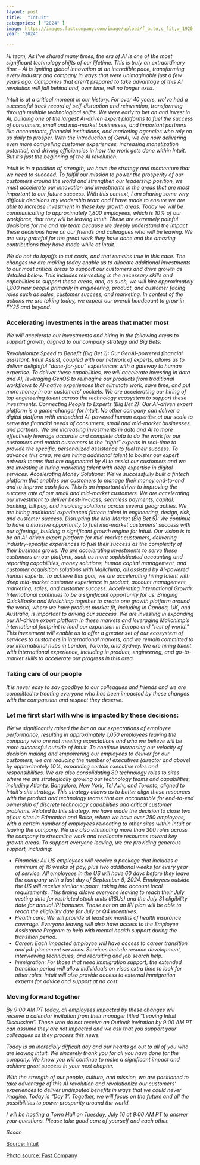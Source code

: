 ```yaml
---
layout: post
title:  "Intuit"
categories: [ "2024" ]
image: https://images.fastcompany.com/image/upload/f_auto,c_fit,w_1920,q_auto/wp-cms-2/2024/07/p-2-91153816-intuit-to-lay-off-1800-employees-underperformers.webp
year: "2024"

---
```


*Hi team, As I’ve shared many times, the era of AI is one of the most significant technology shifts of our lifetime. This is truly an extraordinary time – AI is igniting global innovation at an incredible pace, transforming every industry and company in ways that were unimaginable just a few years ago. Companies that aren’t prepared to take advantage of this AI revolution will fall behind and, over time, will no longer exist.* 

*Intuit is at a critical moment in our history. For over 40 years, we’ve had a successful track record of self-disruption and reinvention, transforming through multiple technological shifts. We were early to bet on and invest in AI, building one of the largest AI-driven expert platforms to fuel the success of consumers, small and mid-market businesses, and important partners like accountants, financial institutions, and marketing agencies who rely on us daily to prosper. With the introduction of GenAI, we are now delivering even more compelling customer experiences, increasing monetization potential, and driving efficiencies in how the work gets done within Intuit. But it’s just the beginning of the AI revolution.*

*Intuit is in a position of strength; we have the strategy and momentum that we need to succeed. To fulfill our mission to power the prosperity of our customers around the world and strengthen our leadership position, we must accelerate our innovation and investments in the areas that are most important to our future success. With this context, I am sharing some very difficult decisions my leadership team and I have made to ensure we are able to increase investment in these key growth areas. Today we will be communicating to approximately 1,800 employees, which is 10% of our workforce, that they will be leaving Intuit. These are extremely painful decisions for me and my team because we deeply understand the impact these decisions have on our friends and colleagues who will be leaving. We are very grateful for the great work they have done and the amazing contributions they have made while at Intuit.*

*We do not do layoffs to cut costs, and that remains true in this case. The changes we are making today enable us to allocate additional investments to our most critical areas to support our customers and drive growth as detailed below. This includes reinvesting in the necessary skills and capabilities to support these areas, and, as such, we will hire approximately 1,800 new people primarily in engineering, product, and customer facing roles such as sales, customer success, and marketing. In context of the actions we are taking today, we expect our overall headcount to grow in FY25 and beyond.*

### Accelerating investments in the areas that matter most

*We will accelerate our investments and hiring in the following areas to support growth, aligned to our company strategy and Big Bets:*

*Revolutionize Speed to Benefit (Big Bet 1): Our GenAI-powered financial assistant, Intuit Assist, coupled with our network of experts, allows us to deliver delightful “done-for-you” experiences with a gateway to human expertise. To deliver these capabilities, we will accelerate investing in data and AI, leveraging GenOS to reimagine our products from traditional workflows to AI-native experiences that eliminate work, save time, and put more money in our customers’ pockets. We are accelerating our hiring of top engineering talent across the technology ecosystem to support these investments.*
*Connecting People to Experts (Big Bet 2): Our AI-driven expert platform is a game-changer for Intuit. No other company can deliver a digital platform with embedded AI-powered human expertise at our scale to serve the financial needs of consumers, small and mid-market businesses, and partners. We are increasing investments in data and AI to more effectively leverage accurate and complete data to do the work for our customers and match customers to the “right” experts in real-time to provide the specific, personalized assistance to fuel their success. To advance this area, we are hiring additional talent to bolster our expert network teams that are augmented by AI to assist our customers and we are investing in hiring marketing talent with deep expertise in digital services.*
*Accelerating Money Solutions: We’ve successfully built a fintech platform that enables our customers to manage their money end-to-end and to improve cash flow. This is an important driver to improving the success rate of our small and mid-market customers. We are accelerating our investment to deliver best-in-class, seamless payments, capital, banking, bill pay, and invoicing solutions across several geographies. We are hiring additional experienced fintech talent in engineering, design, risk, and customer success.*
*Disrupting the Mid-Market (Big Bet 5): We continue to have a massive opportunity to fuel mid-market customers’ success with our offerings, building a significant growth engine for Intuit. Our vision is to be an AI-driven expert platform for mid-market customers, delivering industry-specific experiences to fuel their success as the complexity of their business grows. We are accelerating investments to serve these customers on our platform, such as more sophisticated accounting and reporting capabilities, money solutions, human capital management, and customer acquisition solutions with Mailchimp, all assisted by AI-powered human experts. To achieve this goal, we are accelerating hiring talent with deep mid-market customer experience in product, account management, marketing, sales, and customer success.*
*Accelerating International Growth: International continues to be a significant opportunity for us. Bringing QuickBooks and Mailchimp together to create one growth platform around the world, where we have product market fit, including in Canada, UK, and Australia, is important to driving our success. We are investing in expanding our AI-driven expert platform in these markets and leveraging Mailchimp’s international footprint to lead our expansion in Europe and “rest of world.” This investment will enable us to offer a greater set of our ecosystem of services to customers in international markets, and we remain committed to our international hubs in London, Toronto, and Sydney. We are hiring talent with international experience, including in product, engineering, and go-to-market skills to accelerate our progress in this area.*

### Taking care of our people

*It is never easy to say goodbye to our colleagues and friends and we are committed to treating everyone who has been impacted by these changes with the compassion and respect they deserve.*

### Let me first start with who is impacted by these decisions:

*We’ve significantly raised the bar on our expectations of employee performance, resulting in approximately 1,050 employees leaving the company who are not meeting expectations and who we believe will be more successful outside of Intuit.*
*To continue increasing our velocity of decision making and empowering our employees to deliver for our customers, we are reducing the number of executives (director and above) by approximately 10%, expanding certain executive roles and responsibilities.*
*We are also consolidating 80 technology roles to sites where we are strategically growing our technology teams and capabilities, including Atlanta, Bangalore, New York, Tel Aviv, and Toronto, aligned to Intuit’s site strategy. This strategy allows us to better align these resources with the product and technology teams that are accountable for end-to-end ownership of discrete technology capabilities and critical customer problems. Related to this strategy, we have made the decision to close two of our sites in Edmonton and Boise, where we have over 250 employees, with a certain number of employees relocating to other sites within Intuit or leaving the company. 
We are also eliminating more than 300 roles across the company to streamline work and reallocate resources toward key growth areas.*
*To support everyone leaving, we are providing generous support, including:*

- *Financial: All US employees will receive a package that includes a minimum of 16 weeks of pay, plus two additional weeks for every year of service. All employees in the US will have 60 days before they leave the company with a last day of September 9, 2024. Employees outside the US will receive similar support, taking into account local requirements. This timing allows everyone leaving to reach their July vesting date for restricted stock units (RSUs) and the July 31 eligibility date for annual IPI bonuses. Those not on an IPI plan will be able to reach the eligibility date for July or Q4 incentives.*
- *Health care: We will provide at least six months of health insurance coverage. Everyone leaving will also have access to the Employee Assistance Program to help with mental health support during the transition period.*
- *Career: Each impacted employee will have access to career transition and job placement services. Services include resume development, interviewing techniques, and recruiting and job search help.*
- *Immigration: For those that need immigration support, the extended transition period will allow individuals on visas extra time to look for other roles. Intuit will also provide access to external immigration experts for advice and support at no cost.*

### Moving forward together

*By 9:00 AM PT today, all employees impacted by these changes will receive a calendar invitation from their manager titled “Leaving Intuit Discussion”. Those who do not receive an Outlook invitation by 9:00 AM PT can assume they are not impacted and we ask that you support your colleagues as they process this news.*

*Today is an incredibly difficult day and our hearts go out to all of you who are leaving Intuit. We sincerely thank you for all you have done for the company. We know you will continue to make a significant impact and achieve great success in your next chapter.*

*With the strength of our people, culture, and mission, we are positioned to take advantage of this AI revolution and revolutionize our customers’ experiences to deliver undisputed benefits in ways that we could never imagine. Today is “Day 1”. Together, we will focus on the future and all the possibilities to power prosperity around the world.*

*I will be hosting a Town Hall on Tuesday, July 16 at 9:00 AM PT to answer your questions. Please take good care of yourself and each other.*

*Sasan*

[Source: Intuit](https://www.intuit.com/blog/news-social/investing-in-our-future/)

[Photo source: Fast Company](https://www.fastcompany.com/91153816/intuit-to-lay-off-1800-employees-labels-1050-as-underperformers)